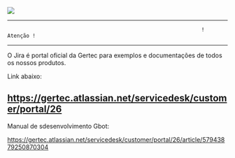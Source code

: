 [![](https://pbs.twimg.com/media/EKzBdw7WwAQrq8J.png)](https://www.gertec.com.br/)

 ----------------------------------------------------------------------

                                                                  ! Atenção !
 
  ----------------------------------------------------------------------

 O Jira é portal oficial da Gertec para exemplos e documentações de todos os nossos produtos. 
 
 Link abaixo:
 
 https://gertec.atlassian.net/servicedesk/customer/portal/26
 ----------------------------------------------------------------------

Manual de sdesenvolvimento Gbot:

https://gertec.atlassian.net/servicedesk/customer/portal/26/article/57943879250870304
